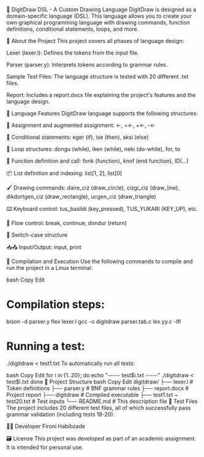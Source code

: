 🎨 DigitDraw DSL - A Custom Drawing Language
DigitDraw is designed as a domain-specific language (DSL). This language allows you to create your own graphical programming language with drawing commands, function definitions, conditional statements, loops, and more.

📜 About the Project
This project covers all phases of language design:

Lexer (lexer.l): Defines the tokens from the input file.

Parser (parser.y): Interprets tokens according to grammar rules.

Sample Test Files: The language structure is tested with 20 different .txt files.

Report: Includes a report.docx file explaining the project's features and the language design.

🧠 Language Features
DigitDraw language supports the following structures:

🔢 Assignment and augmented assignment: <-, =<-, +<-, -<-

📌 Conditional statements: eger (if), ise (then), aksi (else)

🔁 Loop structures: dongu (while), iken (while), neki (do-while), for, to

🔧 Function definition and call: fonk (function), knof (end function), ID(...)

📦 List definition and indexing: list[1, 2], list[0]

🖌️ Drawing commands: daire_ciz (draw_circle), cizgi_ciz (draw_line), dikdortgen_ciz (draw_rectangle), ucgen_ciz (draw_triangle)

⌨️ Keyboard control: tus_basildi (key_pressed), TUS_YUKARI (KEY_UP), etc.

🎯 Flow control: break, continue, dondur (return)

🔄 Switch-case structure

📥📤 Input/Output: input, print

🔧 Compilation and Execution
Use the following commands to compile and run the project in a Linux terminal:

bash
Copy
Edit
# Compilation steps:
bison -d parser.y
flex lexer.l
gcc -o digitdraw parser.tab.c lex.yy.c -lfl

# Running a test:
./digitdraw < test1.txt
To automatically run all tests:

bash
Copy
Edit
for i in {1..20}; do
  echo "----- test$i.txt -----"
  ./digitdraw < test$i.txt
done
📁 Project Structure
bash
Copy
Edit
digitdraw/
├── lexer.l               # Token definitions
├── parser.y              # BNF grammar rules
├── report.docx           # Project report
├── digitdraw             # Compiled executable
├── test1.txt ~ test20.txt # Test inputs
└── README.md             # This description file
🧪 Test Files
The project includes 20 different test files, all of which successfully pass grammar validation (including tests 18-20).

🧑‍💻 Developer
Fironi Habibzade

🗃️ License
This project was developed as part of an academic assignment. It is intended for personal use.
